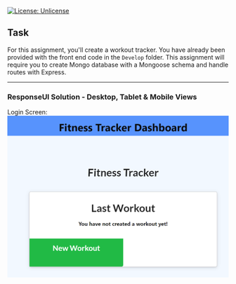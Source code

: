 [![License: Unlicense](https://img.shields.io/badge/license-Unlicense-blue.svg)](http://unlicense.org/)

## Task
For this assignment, you'll create a workout tracker. You have already been provided with the front end code in the `Develop` folder. This assignment will require you to create Mongo database with a Mongoose schema and handle routes with Express.

<!-- https://devcenter.heroku.com/articles/deploying-nodejs - Deploying in Heroku -->
--------------------------------

### ResponseUI Solution - Desktop, Tablet & Mobile Views
Login Screen: <img src= "./images/FirstTimeLogin.png"> <br>

